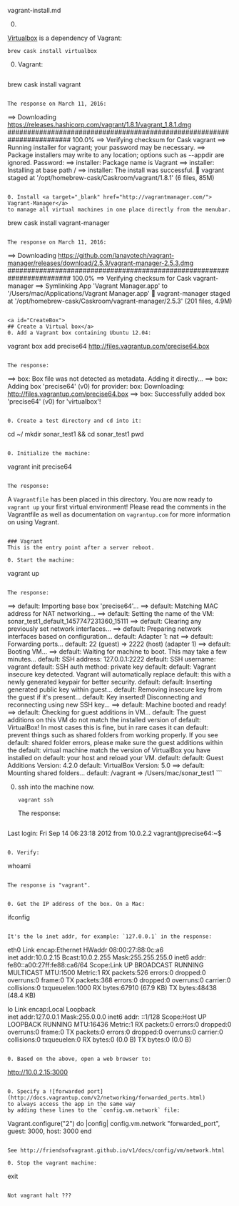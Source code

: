vagrant-install.md

0. <a target="_blank" href="https://www.virtualbox.org/">
Virtualbox</a> is a dependency of Vagrant:

   ```
brew cask install virtualbox
   ```

0. Vagrant:

   ```
brew cask install vagrant
   ```

   The response on March 11, 2016:

   ```
==> Downloading https://releases.hashicorp.com/vagrant/1.8.1/vagrant_1.8.1.dmg
######################################################################## 100.0%
==> Verifying checksum for Cask vagrant
==> Running installer for vagrant; your password may be necessary.
==> Package installers may write to any location; options such as --appdir are ignored.
Password:
==> installer: Package name is Vagrant
==> installer: Installing at base path /
==> installer: The install was successful.
🍺  vagrant staged at '/opt/homebrew-cask/Caskroom/vagrant/1.8.1' (6 files, 85M)
   ```

0. Install <a target="_blank" href="http://vagrantmanager.com/">
Vagrant-Manager</a> 
to manage all virtual machines in one place directly from the menubar.

   ```
   brew cask install vagrant-manager
   ```

   The response on March 11, 2016:

   ```
 ==> Downloading https://github.com/lanayotech/vagrant-manager/releases/download/2.5.3/vagrant-manager-2.5.3.dmg
######################################################################## 100.0%
==> Verifying checksum for Cask vagrant-manager
==> Symlinking App 'Vagrant Manager.app' to '/Users/mac/Applications/Vagrant Manager.app'
🍺  vagrant-manager staged at '/opt/homebrew-cask/Caskroom/vagrant-manager/2.5.3' (201 files, 4.9M)
  ```

<a id="CreateBox">
## Create a Virtual box</a>
0. Add a Vagrant box containing Ubuntu 12.04:

   ```
   vagrant box add precise64 http://files.vagrantup.com/precise64.box
   ```

   The response:

   ```
==> box: Box file was not detected as metadata. Adding it directly...
==> box: Adding box 'precise64' (v0) for provider: 
    box: Downloading: http://files.vagrantup.com/precise64.box
==> box: Successfully added box 'precise64' (v0) for 'virtualbox'!
   ```

0. Create a test directory and cd into it:

   ```
   cd ~/
   mkdir sonar_test1 && cd sonar_test1
   pwd
   ```

0. Initialize the machine:

   ```
   vagrant init precise64
   ```

   The response:

   ```
A `Vagrantfile` has been placed in this directory. You are now
ready to `vagrant up` your first virtual environment! Please read
the comments in the Vagrantfile as well as documentation on
`vagrantup.com` for more information on using Vagrant.
   ```

   ### Vagrant
   This is the entry point after a server reboot.

0. Start the machine:

   ```
   vagrant up
   ```

   The response:

   ```
==> default: Importing base box 'precise64'...
==> default: Matching MAC address for NAT networking...
==> default: Setting the name of the VM: sonar_test1_default_1457747231360_15111
==> default: Clearing any previously set network interfaces...
==> default: Preparing network interfaces based on configuration...
    default: Adapter 1: nat
==> default: Forwarding ports...
    default: 22 (guest) => 2222 (host) (adapter 1)
==> default: Booting VM...
==> default: Waiting for machine to boot. This may take a few minutes...
    default: SSH address: 127.0.0.1:2222
    default: SSH username: vagrant
    default: SSH auth method: private key
    default: 
    default: Vagrant insecure key detected. Vagrant will automatically replace
    default: this with a newly generated keypair for better security.
    default: 
    default: Inserting generated public key within guest...
    default: Removing insecure key from the guest if it's present...
    default: Key inserted! Disconnecting and reconnecting using new SSH key...
==> default: Machine booted and ready!
==> default: Checking for guest additions in VM...
    default: The guest additions on this VM do not match the installed version of
    default: VirtualBox! In most cases this is fine, but in rare cases it can
    default: prevent things such as shared folders from working properly. If you see
    default: shared folder errors, please make sure the guest additions within the
    default: virtual machine match the version of VirtualBox you have installed on
    default: your host and reload your VM.
    default: 
    default: Guest Additions Version: 4.2.0
    default: VirtualBox Version: 5.0
==> default: Mounting shared folders...
    default: /vagrant => /Users/mac/sonar_test1
       ```

0. ssh into the machine now.

   ```
   vagrant ssh
   ```

   The response:

   ```
Last login: Fri Sep 14 06:23:18 2012 from 10.0.2.2
vagrant@precise64:~$ 
   ```

0. Verify:

   ```
   whoami
   ```

   The response is "vagrant".


0. Get the IP address of the box. On a Mac:

   ```
   ifconfig
   ```

   It's the lo inet addr, for example: `127.0.0.1` in the response:

   ```
eth0      Link encap:Ethernet  HWaddr 08:00:27:88:0c:a6  
          inet addr:10.0.2.15  Bcast:10.0.2.255  Mask:255.255.255.0
          inet6 addr: fe80::a00:27ff:fe88:ca6/64 Scope:Link
          UP BROADCAST RUNNING MULTICAST  MTU:1500  Metric:1
          RX packets:526 errors:0 dropped:0 overruns:0 frame:0
          TX packets:368 errors:0 dropped:0 overruns:0 carrier:0
          collisions:0 txqueuelen:1000 
          RX bytes:67910 (67.9 KB)  TX bytes:48438 (48.4 KB)

lo        Link encap:Local Loopback  
          inet addr:127.0.0.1  Mask:255.0.0.0
          inet6 addr: ::1/128 Scope:Host
          UP LOOPBACK RUNNING  MTU:16436  Metric:1
          RX packets:0 errors:0 dropped:0 overruns:0 frame:0
          TX packets:0 errors:0 dropped:0 overruns:0 carrier:0
          collisions:0 txqueuelen:0 
          RX bytes:0 (0.0 B)  TX bytes:0 (0.0 B)
   ```

0. Based on the above, open a web browser to:

   ```
   http://10.0.2.15:3000
   ```

0. Specify a ![forwarded port](http://docs.vagrantup.com/v2/networking/forwarded_ports.html)
   to always access the app in the same way
   by adding these lines to the `config.vm.network` file:

   ```
Vagrant.configure("2") do |config|
    config.vm.network "forwarded_port", guest: 3000, host: 3000
end
   ```

   See http://friendsofvagrant.github.io/v1/docs/config/vm/network.html

0. Stop the vagrant machine:

   ```
   exit
   ```

   Not vagrant halt ???

